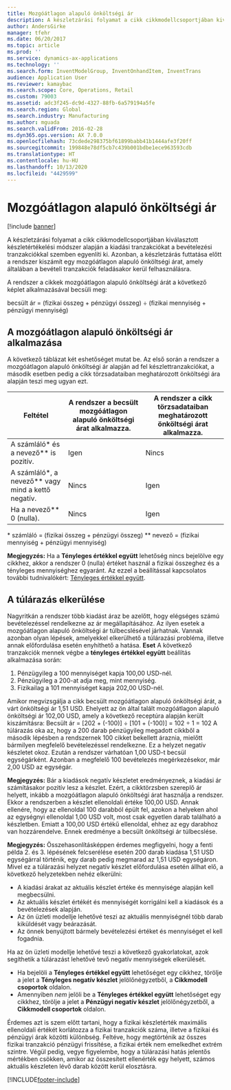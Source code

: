 ```yaml
---
title: Mozgóátlagon alapuló önköltségi ár
description: A készletzárási folyamat a cikk cikkmodellcsoportjában kiválasztott készletértékelési módszer alapján a kiadási tranzakciókat a bevételezési tranzakciókkal szemben egyenlíti ki. Azonban, a készletzárás futtatása előtt a rendszer kiszámít egy mozgóátlagon alapuló önköltségi árat, amely általában a bevételi tranzakciók feladásakor kerül felhasználásra.
author: AndersGirke
manager: tfehr
ms.date: 06/20/2017
ms.topic: article
ms.prod: ''
ms.service: dynamics-ax-applications
ms.technology: ''
ms.search.form: InventModelGroup, InventOnhandItem, InventTrans
audience: Application User
ms.reviewer: kamaybac
ms.search.scope: Core, Operations, Retail
ms.custom: 79003
ms.assetid: adc3f245-dc9d-4327-88fb-6a579194a5fe
ms.search.region: Global
ms.search.industry: Manufacturing
ms.author: mguada
ms.search.validFrom: 2016-02-28
ms.dyn365.ops.version: AX 7.0.0
ms.openlocfilehash: 73cdede298375bf61899babb41b1444afe3f20ff
ms.sourcegitcommit: 199848e78df5cb7c439b001bdbe1ece963593cdb
ms.translationtype: HT
ms.contentlocale: hu-HU
ms.lasthandoff: 10/13/2020
ms.locfileid: "4429599"
---
```

# <a name="running-average-cost-price"></a>Mozgóátlagon alapuló önköltségi ár

[!include [banner](../includes/banner.md)]

A készletzárási folyamat a cikk cikkmodellcsoportjában kiválasztott készletértékelési módszer alapján a kiadási tranzakciókat a bevételezési tranzakciókkal szemben egyenlíti ki. Azonban, a készletzárás futtatása előtt a rendszer kiszámít egy mozgóátlagon alapuló önköltségi árat, amely általában a bevételi tranzakciók feladásakor kerül felhasználásra.

A rendszer a cikkek mozgóátlagon alapuló önköltségi árát a következő képlet alkalmazásával becsüli meg: 

becsült ár = (fizikai összeg + pénzügyi összeg) ÷ (fizikai mennyiség + pénzügyi mennyiség)

## <a name="using-the-running-average-cost-price"></a>A mozgóátlagon alapuló önköltségi ár alkalmazása
A következő táblázat két eshetőséget mutat be. Az első során a rendszer a mozgóátlagon alapuló önköltségi ár alapján ad fel készlettranzakciókat, a második esetben pedig a cikk törzsadataiban meghatározott önköltségi ára alapján teszi meg ugyan ezt.

| Feltétel                                               | A rendszer a becsült mozgóátlagon alapuló önköltségi árat alkalmazza. | A rendszer a cikk törzsadataiban meghatározott önköltségi árat alkalmazza. |
|---------------------------------------------------------|----------------------------------------------------------|-------------------------------------------------------------------|
| A számláló\* és a nevező\*\* is pozitív.  | Igen                                                      | Nincs                                                                |
| A számláló\*, a nevező\*\* vagy mind a kettő negatív. | Nincs                                                       | Igen                                                               |
| Ha a nevező\*\* 0 (nulla).                        | Nincs                                                       | Igen                                                               |

\* számláló = (fizikai összeg + pénzügyi összeg) \*\* nevező = (fizikai mennyiség + pénzügyi mennyiség) 

**Megjegyzés:** Ha a **Tényleges értékkel együtt** lehetőség nincs bejelölve egy cikkhez, akkor a rendszer 0 (nulla) értéket használ a fizikai összeghez és a tényleges mennyiséghez egyaránt. Az ezzel a beállítással kapcsolatos további tudnivalókért: [Tényleges értékkel együtt](include-physical-value.md).

## <a name="avoiding-pricing-amplification"></a>A túlárazás elkerülése
Nagyritkán a rendszer több kiadást áraz be azelőtt, hogy elégséges számú bevételezéssel rendelkezne az ár megállapításához. Az ilyen esetek a mozgóátlagon alapuló önköltségi ár túlbecslésével járhatnak. Vannak azonban olyan lépések, amelyekkel elkerülhető a túlárazási probléma, illetve annak előfordulása esetén enyhíthető a hatása. **Eset** A következő tranzakciók mennek végbe a **tényleges értékkel együtt** beállítás alkalmazása során:

1.  Pénzügyileg a 100 mennyiséget kapja 100,00 USD-nél.
2.  Pénzügyileg a 200-at adja meg, mint mennyiség.
3.  Fizikailag a 101 mennyiséget kapja 202,00 USD-nél.

Amikor megvizsgálja a cikk becsült mozgóátlagon alapuló önköltségi árát, a várt önköltségi ár 1,51 USD. Ehelyett az ön által talált mozgóátlagon alapuló önköltségi ár 102,00 USD, amely a következő receptúra alapján került kiszámításra: Becsült ár = \[202 + (-100)\] ÷ \[101 + (-100)\] = 102 ÷ 1 = 102 A túlárazás oka az, hogy a 200 darab pénzügyileg megadott cikkből a második lépésben a rendszernek 100 cikket bekellett áraznia, mielőtt bármilyen megfelelő bevételezéssel rendelkezne. Ez a helyzet negatív készletet okoz. Ezután a rendszer várhatóan 1,00 USD-t becsül egységárként. Azonban a megfelelő 100 bevételezés megérkezésekor, már 2,00 USD az egységár. 

**Megjegyzés:** Bár a kiadások negatív készletet eredményeznek, a kiadási ár számításakor pozitív lesz a készlet. Ezért, a cikktörzsben szereplő ár helyett, inkább a mozgóátlagon alapuló önköltségi árat használja a rendszer. Ekkor a rendszerben a készlet ellenoldali értéke 100,00 USD. Annak ellenére, hogy az ellenoldal 100 darabból épült fel, azokon a helyeken ahol az egységnyi ellenoldal 1,00 USD volt, most csak egyetlen darab található a készletben. Emiatt a 100,00 USD értékű ellenoldal, ehhez az egy darabhoz van hozzárendelve. Ennek eredménye a becsült önköltségi ár túlbecslése. 

**Megjegyzés:** Összehasonlításképpen érdemes megfigyelni, hogy a fenti példa 2. és 3. lépésének felcserélése esetén 200 darab kiadása 1,51 USD egységárral történik, egy darab pedig megmarad az 1,51 USD egységáron. Mivel ez a túlárazási helyzet negatív készlet előfordulása esetén állhat elő, a következő helyzetekben nehéz elkerülni:

-   A kiadási árakat az aktuális készlet értéke és mennyisége alapján kell megbecsülni.
-   Az aktuális készlet értékét és mennyiségét korrigálni kell a kiadások és a bevételezések alapján.
-   Az ön üzleti modellje lehetővé teszi az aktuális mennyiségnél több darab kiküldését vagy beárazását.
-   Az önnek benyújtott bármely bevételezési értéket és mennyiséget el kell fogadnia.

Ha az ön üzleti modellje lehetővé teszi a következő gyakorlatokat, azok segíthetik a túlárazást lehetővé tevő negatív mennyiségek elkerülését.

-   Ha bejelöli a **Tényleges értékkel együtt** lehetőséget egy cikkhez, törölje a jelet a **Tényleges negatív készlet** jelölőnégyzetből, a **Cikkmodell csoportok** oldalon.
-   Amennyiben *nem* jelöli be a **Tényleges értékkel együtt** lehetőséget egy cikkhez, törölje a jelet a **Pénzügyi negatív készlet** jelölőnégyzetből, a **Cikkmodell csoportok** oldalon.

Érdemes azt is szem előtt tartani, hogy a fizikai készletérték maximális ellenoldali értékét korlátozza a fizikai tranzakciók száma, illetve a fizikai és pénzügyi árak közötti különbség. Feltéve, hogy megtörténik az összes fizikai tranzakció pénzügyi frissítése, a fizikai érték nem emelkedhet extrém szintre. Végül pedig, vegye figyelembe, hogy a túlárazási hatás jelentős mértékben csökken, amikor az összesített ellenérték egy helyett, számos aktuális készleten lévő darab között kerül elosztásra.





[!INCLUDE[footer-include](../../includes/footer-banner.md)]